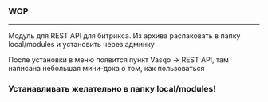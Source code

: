 ### WOP
*****
Модуль для REST API для битрикса. Из архива распаковать в папку local/modules и установить через админку

После установки в меню появится пункт Vasqo -> REST API, там написана небольшая мини-дока о том, как пользоваться

### Устанавливать желательно в папку local/modules!
